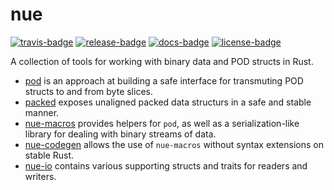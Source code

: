 # nue

[![travis-badge][]][travis] [![release-badge][]][cargo] [![docs-badge][]][docs] [![license-badge][]][license]

A collection of tools for working with binary data and POD structs in Rust.

 - [pod][docs-pod] is an approach at building a safe interface for
   transmuting POD structs to and from byte slices.
 - [packed][docs-packed] exposes unaligned packed data structurs in a safe
   and stable manner.
 - [nue-macros][docs-macros] provides helpers for `pod`, as well
   as a serialization-like library for dealing with binary streams of data.
 - [nue-codegen][docs-codegen] allows the use of `nue-macros` without
   syntax extensions on stable Rust.
 - [nue-io][docs-io] contains various supporting structs and traits for
   readers and writers.


[travis-badge]: https://img.shields.io/travis/arcnmx/nue/master.svg?style=flat-square
[travis]: https://travis-ci.org/arcnmx/nue
[release-badge]: https://img.shields.io/github/release/arcnmx/nue.svg?style=flat-square
[cargo]: https://crates.io/search?q=nue
[docs-badge]: https://img.shields.io/badge/API-docs-blue.svg?style=flat-square
[docs]: http://arcnmx.github.io/nue/nue/
[docs-packed]: http://arcnmx.github.io/nue/packed/
[docs-io]: http://arcnmx.github.io/nue/nue_io/
[docs-pod]: http://arcnmx.github.io/nue/pod/
[docs-macros]: http://arcnmx.github.io/nue/nue_macros/
[docs-codegen]: http://arcnmx.github.io/nue/nue_codegen/
[license-badge]: https://img.shields.io/badge/license-MIT-lightgray.svg?style=flat-square
[license]: https://github.com/arcnmx/nue/blob/master/COPYING
